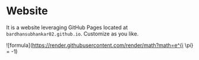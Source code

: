 # Website

It is a website leveraging GitHub Pages located at `bardhansubhankar02.github.io`. Customize as you like.

![formula](https://render.githubusercontent.com/render/math?math=e^{i \pi} = -1)
